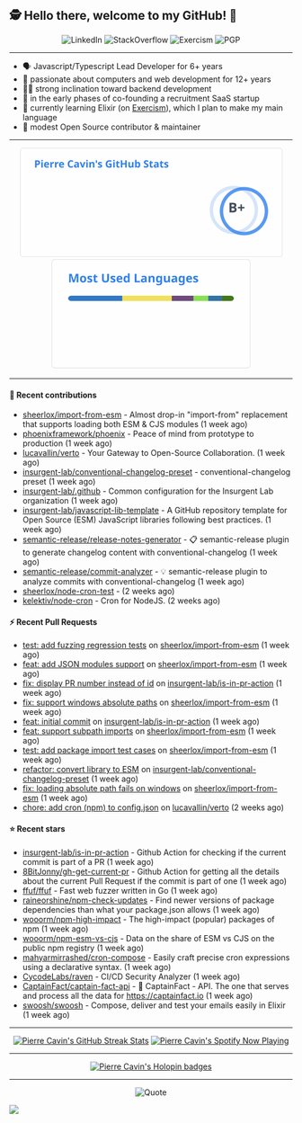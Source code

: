 <h2 style="display:inline" align="center">🕵️ Hello there, welcome to my GitHub! 👋</h2>
<br />
<p align="center">
    <a href="https://links.sherlox.io/github-linkedin" target="_blank" style="text-decoration: none;">
        <img src="https://img.shields.io/badge/LinkedIn-0077b5?style=flat-square&logo=linkedin" alt="LinkedIn">
    </a>
    <a href="https://links.sherlox.io/github-stackoverflow" target="_blank" style="text-decoration: none;">
        <img src="https://img.shields.io/badge/StackOverflow-9a9c9f?style=flat-square&logo=StackOverflow" alt="StackOverflow">
    </a>
    <a href="https://links.sherlox.io/github-exercism" target="_blank" style="text-decoration: none;">
        <img src="https://img.shields.io/badge/Exercism-7600fe?style=flat-square&logo=Exercism" alt="Exercism">
    </a>
    <a href="https://pgp.mit.edu/pks/lookup?op=get&search=0x48D089FE8FC01A4E7E88EE9611567DFABCB9256E" target="_blank" style="text-decoration: none;">
        <img src="https://img.shields.io/badge/pgp-0x11567DFABCB9256E-313131?style=flat&labelColor=313131&color=313131" alt="PGP">
    </a>
</p>

---

<ul>
    <li>🗣 Javascript/Typescript Lead Developer for 6+ years</li>
    <li>👴 passionate about computers and web development for 12+ years</li>
    <li>🧑‍💻 strong inclination toward backend development</li>
    <li>👷 in the early phases of co-founding a recruitment SaaS startup</li>
    <li>💜 currently learning Elixir (on <a href="https://links.sherlox.io/github-exercism-elixir-track">Exercism</a>), which I plan to make my main language</li>
    <li>🫶 modest Open Source contributor & maintainer</li>
</ul>

---

<div align="center">
  <a href="https://github-readme-stats.sherlox.io" style="display: inline-block;">
    <img src="assets/stats.svg" alt="Pierre Cavin's Github stats" height="195px" />
  </a>
  
  <a href="https://github-readme-stats.sherlox.io" style="display: inline-block;">
    <img src="assets/top-langs.svg" alt="Pierre Cavin's Most used languages" height="195px" />
  </a>
</div>

---

#### 🫶 Recent contributions

- [sheerlox/import-from-esm](https://github.com/sheerlox/import-from-esm) - Almost drop-in &#34;import-from&#34; replacement that supports loading both ESM &amp; CJS modules (1 week ago)
- [phoenixframework/phoenix](https://github.com/phoenixframework/phoenix) - Peace of mind from prototype to production (1 week ago)
- [lucavallin/verto](https://github.com/lucavallin/verto) - Your Gateway to Open-Source Collaboration. (1 week ago)
- [insurgent-lab/conventional-changelog-preset](https://github.com/insurgent-lab/conventional-changelog-preset) - conventional-changelog preset (1 week ago)
- [insurgent-lab/.github](https://github.com/insurgent-lab/.github) - Common configuration for the Insurgent Lab organization (1 week ago)
- [insurgent-lab/javascript-lib-template](https://github.com/insurgent-lab/javascript-lib-template) - A GitHub repository template for Open Source (ESM) JavaScript libraries following best practices. (1 week ago)
- [semantic-release/release-notes-generator](https://github.com/semantic-release/release-notes-generator) - :clipboard: semantic-release plugin to generate changelog content with conventional-changelog (1 week ago)
- [semantic-release/commit-analyzer](https://github.com/semantic-release/commit-analyzer) - :bulb: semantic-release plugin to analyze commits with conventional-changelog (1 week ago)
- [sheerlox/node-cron-test](https://github.com/sheerlox/node-cron-test) -  (2 weeks ago)
- [kelektiv/node-cron](https://github.com/kelektiv/node-cron) - Cron for NodeJS. (2 weeks ago)

#### ⚡ Recent Pull Requests

- [test: add fuzzing regression tests](https://github.com/sheerlox/import-from-esm/pull/43) on [sheerlox/import-from-esm](https://github.com/sheerlox/import-from-esm) (1 week ago)
- [feat: add JSON modules support](https://github.com/sheerlox/import-from-esm/pull/42) on [sheerlox/import-from-esm](https://github.com/sheerlox/import-from-esm) (1 week ago)
- [fix: display PR number instead of id](https://github.com/insurgent-lab/is-in-pr-action/pull/2) on [insurgent-lab/is-in-pr-action](https://github.com/insurgent-lab/is-in-pr-action) (1 week ago)
- [fix: support windows absolute paths](https://github.com/sheerlox/import-from-esm/pull/40) on [sheerlox/import-from-esm](https://github.com/sheerlox/import-from-esm) (1 week ago)
- [feat: initial commit](https://github.com/insurgent-lab/is-in-pr-action/pull/1) on [insurgent-lab/is-in-pr-action](https://github.com/insurgent-lab/is-in-pr-action) (1 week ago)
- [feat: support subpath imports](https://github.com/sheerlox/import-from-esm/pull/35) on [sheerlox/import-from-esm](https://github.com/sheerlox/import-from-esm) (1 week ago)
- [test: add package import test cases](https://github.com/sheerlox/import-from-esm/pull/34) on [sheerlox/import-from-esm](https://github.com/sheerlox/import-from-esm) (1 week ago)
- [refactor: convert library to ESM](https://github.com/insurgent-lab/conventional-changelog-preset/pull/111) on [insurgent-lab/conventional-changelog-preset](https://github.com/insurgent-lab/conventional-changelog-preset) (1 week ago)
- [fix: loading absolute path fails on windows](https://github.com/sheerlox/import-from-esm/pull/31) on [sheerlox/import-from-esm](https://github.com/sheerlox/import-from-esm) (1 week ago)
- [chore: add cron (npm) to config.json](https://github.com/lucavallin/verto/pull/294) on [lucavallin/verto](https://github.com/lucavallin/verto) (2 weeks ago)

#### ⭐ Recent stars

- [insurgent-lab/is-in-pr-action](https://github.com/insurgent-lab/is-in-pr-action) - Github Action for checking if the current commit is part of a PR (1 week ago)
- [8BitJonny/gh-get-current-pr](https://github.com/8BitJonny/gh-get-current-pr) - Github Action for getting all the details about the current Pull Request if the commit is part of one (1 week ago)
- [ffuf/ffuf](https://github.com/ffuf/ffuf) - Fast web fuzzer written in Go (1 week ago)
- [raineorshine/npm-check-updates](https://github.com/raineorshine/npm-check-updates) - Find newer versions of package dependencies than what your package.json allows (1 week ago)
- [wooorm/npm-high-impact](https://github.com/wooorm/npm-high-impact) - The high-impact (popular) packages of npm (1 week ago)
- [wooorm/npm-esm-vs-cjs](https://github.com/wooorm/npm-esm-vs-cjs) - Data on the share of ESM vs CJS on the public npm registry (1 week ago)
- [mahyarmirrashed/cron-compose](https://github.com/mahyarmirrashed/cron-compose) - Easily craft precise cron expressions using a declarative syntax. (1 week ago)
- [CycodeLabs/raven](https://github.com/CycodeLabs/raven) - CI/CD Security Analyzer (1 week ago)
- [CaptainFact/captain-fact-api](https://github.com/CaptainFact/captain-fact-api) - 🔎 CaptainFact - API. The one that serves and process all the data for https://captainfact.io (1 week ago)
- [swoosh/swoosh](https://github.com/swoosh/swoosh) - Compose, deliver and test your emails easily in Elixir (1 week ago)

---

<div align="center">
  <a href="https://github-readme-streak-stats.herokuapp.com" style="display: inline-block;">
    <img src="https://github-readme-streak-stats.sherlox.io/?user=sheerlox&theme=default&mode=weekly&disable_animations=true" alt="Pierre Cavin's GitHub Streak Stats" height="247px" />
  </a>

  <a href="https://links.sherlox.io/github-spotify" style="display: inline-block;">
    <img src="https://spotify-github-profile.vercel.app/api/view?uid=6ridtm5cbc0y9bf5qmtqpoupv&cover_image=true&theme=default&show_offline=false&background_color=121212&interchange=true&bar_color_cover=true" alt="Pierre Cavin's Spotify Now Playing" height="240px" />
  </a>
</div>

---

<div align="center">
  <a href="https://holopin.io/@sheerlox" style="display: inline-block;">
    <img src="https://holopin.me/sheerlox" alt="Pierre Cavin's Holopin badges" height="253px" />
  </a>
</div>

---

<p align="center">
    <a href="https://github.com/piyushsuthar/github-readme-quotes" target="_blank" style="text-decoration: none;">
        <img src="https://quotes-github-readme.vercel.app/api?type=horizontal&quote=Inaction%20will%20cause%20a%20man%20to%20sink%20into%20the%20slough%20of%20despond%20and%20vanish%20without%20a%20trace.&author=Farley%20Mowat" alt="Quote">
    </a>
</p>

![](https://hit.yhype.me/github/profile?user_id=11234273)
